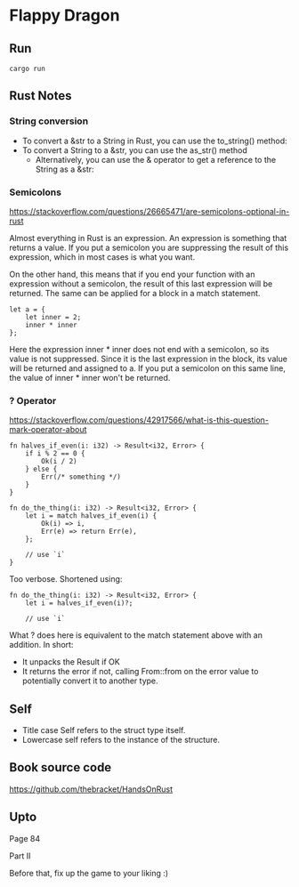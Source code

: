 # Flappy Dragon
## Run
```
cargo run
```

## Rust Notes
### String conversion
* To convert a &str to a String in Rust, you can use the to_string() method:
* To convert a String to a &str, you can use the as_str() method
  * Alternatively, you can use the & operator to get a reference to the String as a &str:

### Semicolons
https://stackoverflow.com/questions/26665471/are-semicolons-optional-in-rust

Almost everything in Rust is an expression. An expression is something that returns a value. If you put a semicolon you are suppressing the result of this expression, which in most cases is what you want.

On the other hand, this means that if you end your function with an expression without a semicolon, the result of this last expression will be returned. The same can be applied for a block in a match statement.

```
let a = {
    let inner = 2;
    inner * inner
};
```

Here the expression inner * inner does not end with a semicolon, so its value is not suppressed. Since it is the last expression in the block, its value will be returned and assigned to a. If you put a semicolon on this same line, the value of inner * inner won't be returned.

### ? Operator
https://stackoverflow.com/questions/42917566/what-is-this-question-mark-operator-about

```
fn halves_if_even(i: i32) -> Result<i32, Error> {
    if i % 2 == 0 {
        Ok(i / 2)
    } else {
        Err(/* something */)
    }
}

fn do_the_thing(i: i32) -> Result<i32, Error> {
    let i = match halves_if_even(i) {
        Ok(i) => i,
        Err(e) => return Err(e),
    };

    // use `i`
}
```

Too verbose. Shortened using:
```
fn do_the_thing(i: i32) -> Result<i32, Error> {
    let i = halves_if_even(i)?;

    // use `i`
```

What ? does here is equivalent to the match statement above with an addition. In short:
* It unpacks the Result if OK
* It returns the error if not, calling From::from on the error value to potentially convert it to another type.

## Self
* Title case Self refers to the struct type itself.
* Lowercase self refers to the instance of the structure.

## Book source code

https://github.com/thebracket/HandsOnRust

## Upto
Page 84

Part II

Before that, fix up the game to your liking :)
